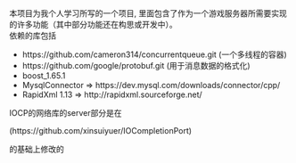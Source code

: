 <div>
	本项目为我个人学习所写的一个项目,
	里面包含了作为一个游戏服务器所需要实现的许多功能（其中部分功能还在构思或开发中）。
</div>
依赖的库包括
<ul>
	<li>https://github.com/cameron314/concurrentqueue.git (一个多线程的容器) </li>
	<li>https://github.com/google/protobuf.git (用于消息数据的格式化) </li>
	<li>boost_1.65.1 </li>
	<li>MysqlConnector => https://dev.mysql.com/downloads/connector/cpp/ </li>
	<li>RapidXml 1.13 => http://rapidxml.sourceforge.net/ </li>
</ul>
IOCP的网络库的server部分是在<p>(https://github.com/xinsuiyuer/IOCompletionPort)</p>的基础上修改的